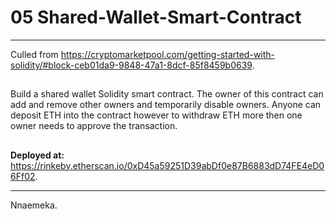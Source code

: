 # 05 Shared-Wallet-Smart-Contract

---

Culled from https://cryptomarketpool.com/getting-started-with-solidity/#block-ceb01da9-9848-47a1-8dcf-85f8459b0639.

##

Build a shared wallet Solidity smart contract. The owner of this contract can add and remove other owners and temporarily disable owners. Anyone can deposit ETH into the contract however to withdraw ETH more then one owner needs to approve the transaction.

##

**Deployed at:** https://rinkeby.etherscan.io/0xD45a59251D39abDf0e87B6883dD74FE4eD06Ff02.

---

Nnaemeka.
